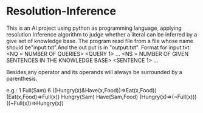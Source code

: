 # Resolution-Inference
This is an AI project using python as programming language, applying resolution Inference algorithm to judge whether a literal can be inferred by a give set of knowledge base. 
The program read file from a file whose name should be"input.txt".And the out put is in "output.txt".
Format for input.txt:
<NQ = NUMBER OF QUERIES>
<QUERY 1>
...
<QUERY NQ>
<NS = NUMBER OF GIVEN SENTENCES IN THE KNOWLEDGE BASE>
<SENTENCE 1>
...
<SENTENCE NS>

Besides,any operator and its operands will always be surrounded by a parenthesis.

e.g.:
1
Full(Sam)
6
((Hungry(x)&Have(x,Food))=>Eat(x,Food))
(Eat(x,Food)=>Full(x))
Hungry(Sam)
Have(Sam,Food)
(Hungry(x)=>(~Full(x)))
((~Full(x))=>Hungry(x))
